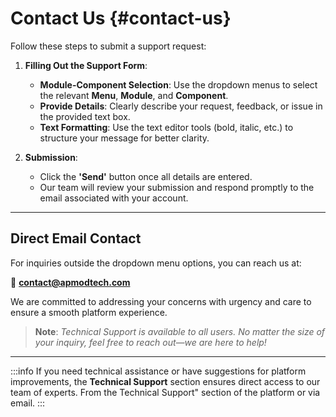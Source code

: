 # **Contact Us** {#contact-us}

Follow these steps to submit a support request:

1. **Filling Out the Support Form**:  
   - **Module-Component Selection**: Use the dropdown menus to select the relevant **Menu**, **Module**, and **Component**.  
   - **Provide Details**: Clearly describe your request, feedback, or issue in the provided text box.  
   - **Text Formatting**: Use the text editor tools (bold, italic, etc.) to structure your message for better clarity.

2. **Submission**:  
   - Click the **'Send'** button once all details are entered.  
   - Our team will review your submission and respond promptly to the email associated with your account.

---

## **Direct Email Contact**

For inquiries outside the dropdown menu options, you can reach us at:

📧 **[contact@apmodtech.com](mailto:contact@apmodtech.com)**  

We are committed to addressing your concerns with urgency and care to ensure a smooth platform experience.

> **Note**: *Technical Support is available to all users. No matter the size of your inquiry, feel free to reach out—we are here to help!*

---

:::info
If you need technical assistance or have suggestions for platform improvements, the **Technical Support** section ensures direct access to our team of experts. From the Technical Support" section of the platform or via email.
:::
